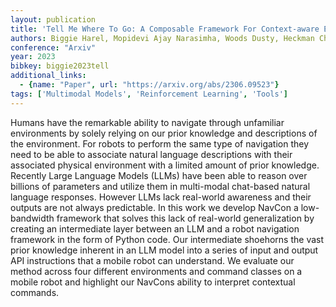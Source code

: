 ```yaml
---
layout: publication
title: 'Tell Me Where To Go: A Composable Framework For Context-aware Embodied Robot Navigation'
authors: Biggie Harel, Mopidevi Ajay Narasimha, Woods Dusty, Heckman Christoffer
conference: "Arxiv"
year: 2023
bibkey: biggie2023tell
additional_links:
  - {name: "Paper", url: "https://arxiv.org/abs/2306.09523"}
tags: ['Multimodal Models', 'Reinforcement Learning', 'Tools']
---
```

Humans have the remarkable ability to navigate through unfamiliar environments by solely relying on our prior knowledge and descriptions of the environment. For robots to perform the same type of navigation they need to be able to associate natural language descriptions with their associated physical environment with a limited amount of prior knowledge. Recently Large Language Models (LLMs) have been able to reason over billions of parameters and utilize them in multi-modal chat-based natural language responses. However LLMs lack real-world awareness and their outputs are not always predictable. In this work we develop NavCon a low-bandwidth framework that solves this lack of real-world generalization by creating an intermediate layer between an LLM and a robot navigation framework in the form of Python code. Our intermediate shoehorns the vast prior knowledge inherent in an LLM model into a series of input and output API instructions that a mobile robot can understand. We evaluate our method across four different environments and command classes on a mobile robot and highlight our NavCons ability to interpret contextual commands.
